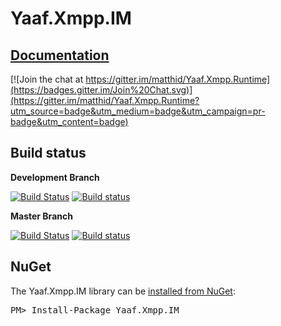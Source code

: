 Yaaf.Xmpp.IM
===================
## [Documentation](https://matthid.github.io/Yaaf.Xmpp.IM/)

[![Join the chat at https://gitter.im/matthid/Yaaf.Xmpp.Runtime](https://badges.gitter.im/Join%20Chat.svg)](https://gitter.im/matthid/Yaaf.Xmpp.Runtime?utm_source=badge&utm_medium=badge&utm_campaign=pr-badge&utm_content=badge)

## Build status

**Development Branch**

[![Build Status](https://travis-ci.org/matthid/Yaaf.Xmpp.IM.svg?branch=develop)](https://travis-ci.org/matthid/Yaaf.Xmpp.IM)
[![Build status](https://ci.appveyor.com/api/projects/status/ljvcjtkr1jo8ke38/branch/develop?svg=true)](https://ci.appveyor.com/project/matthid/yaaf-xmpp-im/branch/develop)

**Master Branch**

[![Build Status](https://travis-ci.org/matthid/Yaaf.Xmpp.IM.svg?branch=master)](https://travis-ci.org/matthid/Yaaf.Xmpp.IM)
[![Build status](https://ci.appveyor.com/api/projects/status/ljvcjtkr1jo8ke38/branch/master?svg=true)](https://ci.appveyor.com/project/matthid/yaaf-xmpp-im/branch/master)

## NuGet

<div class="row">
  <div class="span1"></div>
  <div class="span6">
    <div class="well well-small" id="nuget">
      The Yaaf.Xmpp.IM library can be <a href="https://nuget.org/packages/Yaaf.Xmpp.IM">installed from NuGet</a>:
      <pre>PM> Install-Package Yaaf.Xmpp.IM</pre>
    </div>
  </div>
  <div class="span1"></div>
</div>

